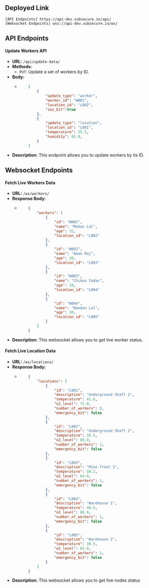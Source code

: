 ## Deployed Link
```
[API Endpoints] https://api-dev.subsecure.in/api/
[Websocket Endpoints] wss://api-dev.subsecure.in/ws/
```

## API Endpoints

#### Update Workers API
- **URL:** `/api/update-data/`
- **Methods:**
  - `PUT`: Update a set of workers by ID.
- **Body:**
  - ```json
        [
            {
                "update_type": "worker",
                "worker_id": "W001",
                "location_id": "L002",
                "sos_bit":true
            },
            {
                "update_type": "location",
                "location_id": "L001",
                "temperature": 25.5,
                "humidity": 65.0,
            }
        ]
    ```
- **Description:** This endpoint allows you to update workers by its ID.

## Websocket Endpoints

#### Fetch Live Workers Data
- **URL:** `/ws/workers/`
- **Response Body:**
  - ```json
        {
            "workers": [
                {
                    "id": "W001",
                    "name": "Mohan Lal",
                    "age": 32,
                    "location_id": "L002"
                },
                {
                    "id": "W002",
                    "name": "Aman Raj",
                    "age": 28,
                    "location_id": "L003"
                },
                {
                    "id": "W003",
                    "name": "Chikoo Yadav",
                    "age": 34,
                    "location_id": "L004"
                },
                {
                    "id": "W004",
                    "name": "Nandan Lal",
                    "age": 30,
                    "location_id": "L005"
                }
            ]
        }
    ```
- **Description:** This websocket allows you to get live worker status.

#### Fetch Live Location Data
- **URL:** `/ws/locations/`
- **Response Body:**
  - ```json
        {
            "locations": [
                {
                    "id": "L001",
                    "description": "Underground Shaft 1",
                    "temperature": 41.6,
                    "o2_level": 72.0,
                    "number_of_workers": 0,
                    "emergency_bit": false
                },
                {
                    "id": "L002",
                    "description": "Underground Shaft 2",
                    "temperature": 39.5,
                    "o2_level": 80.0,
                    "number_of_workers": 1,
                    "emergency_bit": false
                },
                {
                    "id": "L003",
                    "description": "Mine front 1",
                    "temperature": 50.2,
                    "o2_level": 64.0,
                    "number_of_workers": 1,
                    "emergency_bit": false
                },
                {
                    "id": "L004",
                    "description": "Warehouse 1",
                    "temperature": 40.6,
                    "o2_level": 86.0,
                    "number_of_workers": 1,
                    "emergency_bit": false
                },
                {
                    "id": "L005",
                    "description": "Warehouse 2",
                    "temperature": 39.5,
                    "o2_level": 83.0,
                    "number_of_workers": 1,
                    "emergency_bit": false
                }
            ]
        }
    ```
- **Description:** This websocket allows you to get live nodes status